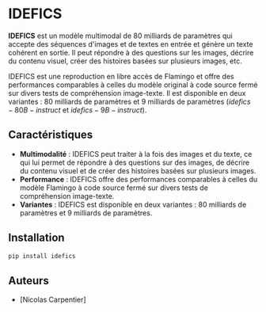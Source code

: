 # IDEFICS

**IDEFICS** est un modèle multimodal de 80 milliards de paramètres qui accepte des séquences d'images et de textes en entrée et génère un texte cohérent en sortie. Il peut répondre à des questions sur les images, décrire du contenu visuel, créer des histoires basées sur plusieurs images, etc.

IDEFICS est une reproduction en libre accès de Flamingo et offre des performances comparables à celles du modèle original à code source fermé sur divers tests de compréhension image-texte. Il est disponible en deux variantes : 80 milliards de paramètres et 9 milliards de paramètres ($idefics-80B-instruct$ et $idefics-9B-instruct$).

## Caractéristiques

- **Multimodalité** : IDEFICS peut traiter à la fois des images et du texte, ce qui lui permet de répondre à des questions sur des images, de décrire du contenu visuel et de créer des histoires basées sur plusieurs images.
- **Performance** : IDEFICS offre des performances comparables à celles du modèle Flamingo à code source fermé sur divers tests de compréhension image-texte.
- **Variantes** : IDEFICS est disponible en deux variantes : 80 milliards de paramètres et 9 milliards de paramètres.

## Installation

```bash
pip install idefics
```


## Auteurs

* [Nicolas Carpentier]



